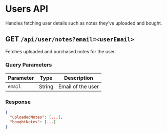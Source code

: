 # Users API

Handles fetching user details such as notes they’ve uploaded and bought.

## **GET** `/api/user/notes?email=<userEmail>`

Fetches uploaded and purchased notes for the user.

### Query Parameters

| Parameter | Type   | Description       |
|-----------|--------|-------------------|
| `email`   | String | Email of the user |

### Response

```json
{
  "uploadedNotes": [...],
  "boughtNotes": [...]
}
